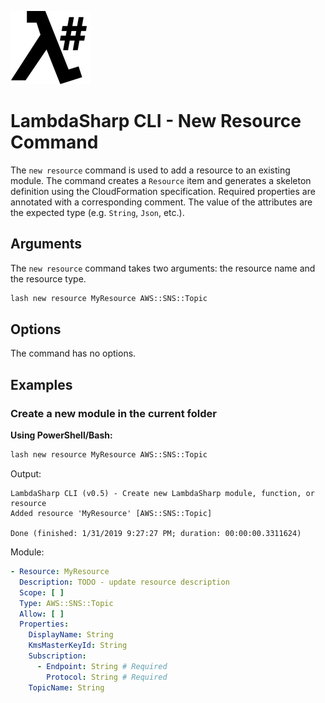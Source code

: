 ![λ#](../../../Docs/LambdaSharp_v2_small.png)

# LambdaSharp CLI - New Resource Command

The `new resource` command is used to add a resource to an existing module. The command creates a `Resource` item and generates a skeleton definition using the CloudFormation specification. Required properties are annotated with a corresponding comment. The value of the attributes are the expected type (e.g. `String`, `Json`, etc.).

## Arguments

The `new resource` command takes two arguments: the resource name and the resource type.

```bash
lash new resource MyResource AWS::SNS::Topic
```

## Options

The command has no options.

## Examples

### Create a new module in the current folder

__Using PowerShell/Bash:__
```bash
lash new resource MyResource AWS::SNS::Topic
```

Output:
```
LambdaSharp CLI (v0.5) - Create new LambdaSharp module, function, or resource
Added resource 'MyResource' [AWS::SNS::Topic]

Done (finished: 1/31/2019 9:27:27 PM; duration: 00:00:00.3311624)
```

Module:
```yaml
- Resource: MyResource
  Description: TODO - update resource description
  Scope: [ ]
  Type: AWS::SNS::Topic
  Allow: [ ]
  Properties:
    DisplayName: String
    KmsMasterKeyId: String
    Subscription:
      - Endpoint: String # Required
        Protocol: String # Required
    TopicName: String
```